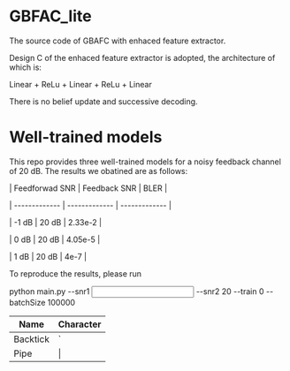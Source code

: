 # GBFAC_lite
The source code of GBAFC with enhaced feature extractor.

Design C of the enhaced feature extractor is adopted, the architecture of which is:

Linear + ReLu + Linear + ReLu + Linear

There is no belief update and successive decoding.

# Well-trained models

This repo provides three well-trained models for a noisy feedback channel of 20 dB. The results we obatined are as follows:

| Feedforwad SNR | Feedback SNR | BLER |

| ------------- | ------------- |  ------------- |

| -1 dB  | 20 dB  | 2.33e-2 |

| 0 dB  | 20 dB  | 4.05e-5 |

| 1 dB  | 20 dB  | 4e-7 |

To reproduce the results, please run

python main.py --snr1 <input> --snr2 20 --train 0 --batchSize 100000


| Name     | Character |
| ---      | ---       |
| Backtick | `         |
| Pipe     | \|        |
